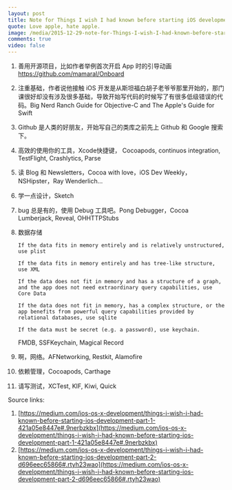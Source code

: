 ```yaml
---
layout: post
title: Note for Things I wish I had known before starting iOS development 
quote: Love apple, hate apple.
image: /media/2015-12-29-note-for-Things-I-wish-I-had-known-before-starting-iOS-development/20150405_New_working_table.jpg
comments: true
video: false
---
```


1. 善用开源项目，比如作者举例首次开启 App 时的引导动画 https://github.com/mamaral/Onboard
   
2. 注重基础，作者说他接触 iOS 开发是从斯坦福白胡子老爷爷那里开始的，那门课很好却没有涉及很多基础，导致开始写代码的时候写了有很多低级错误的代码。Big Nerd Ranch Guide for Objective-C and The Apple's Guide for Swift
   
3. Github 是人类的好朋友，开始写自己的类库之前先上 Github 和 Google 搜索下。
   
4. 高效的使用你的工具，Xcode快捷键， Cocoapods, continuos integration, TestFlight, Crashlytics, Parse
   
5. 读 Blog 和 Newsletters，Cocoa with love，iOS Dev Weekly，NSHipster，Ray Wenderlich...
   
6. 学一点设计，Sketch
   
7. bug 总是有的，使用 Debug 工具吧。Pong Debugger，Cocoa Lumberjack, Reveal, OHHTTPStubs
   
8. 数据存储
   
   ~~~
   If the data fits in memory entirely and is relatively unstructured, use plist

   If the data fits in memory entirely and has tree-like structure, use XML

   If the data does not fit in memory and has a structure of a graph, and the app does not need extraordinary query capabilities, use Core Data

   If the data does not fit in memory, has a complex structure, or the app benefits from powerful query capabilities provided by relational databases, use sqlite

   If the data must be secret (e.g. a password), use keychain.
   ~~~
   
   FMDB, SSFKeychain, Magical Record
   
9. 啊，网络。AFNetworking, Restkit, Alamofire
   
10. 依赖管理，Cocoapods, Carthage
    
11. 请写测试，XCTest, KIF, Kiwi, Quick



Source links:

1. [https://medium.com/ios-os-x-development/things-i-wish-i-had-known-before-starting-ios-development-part-1-421a05e8447e#.9nerbzkbx](https://medium.com/ios-os-x-development/things-i-wish-i-had-known-before-starting-ios-development-part-1-421a05e8447e#.9nerbzkbx)
2. [https://medium.com/ios-os-x-development/things-i-wish-i-had-known-before-starting-ios-development-part-2-d696eec65866#.rtyh23wao](https://medium.com/ios-os-x-development/things-i-wish-i-had-known-before-starting-ios-development-part-2-d696eec65866#.rtyh23wao)


